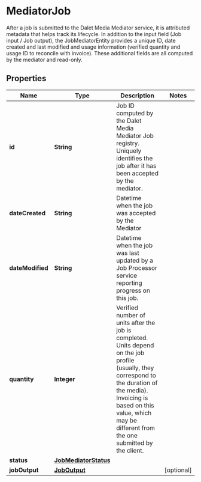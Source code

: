

# MediatorJob

After a job is submitted to the Dalet Media Mediator service, it is attributed metadata that helps track its lifecycle.  In addition to the input field (Job input / Job output), the JobMediatorEntity provides a unique ID, date created and last modified and usage information (verified quantity and usage ID to reconcile with invoice).  These additional fields are all computed by the mediator and read-only.
## Properties

Name | Type | Description | Notes
------------ | ------------- | ------------- | -------------
**id** | **String** | Job ID computed by the Dalet Media Mediator Job registry.  Uniquely identifies the job after it has been accepted by the mediator. | 
**dateCreated** | **String** | Datetime when the job was accepted by the Mediator | 
**dateModified** | **String** | Datetime when the job was last updated by a Job Processor service reporting progress on this job. | 
**quantity** | **Integer** | Verified number of units after the job is completed.  Units depend on the job profile (usually, they correspond to the duration of the media).  Invoicing is based on this value, which may be different from the one submitted by the client. | 
**status** | [**JobMediatorStatus**](JobMediatorStatus.md) |  | 
**jobOutput** | [**JobOutput**](JobOutput.md) |  |  [optional]



